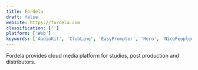 ```yaml
---
title: Fordela
draft: false 
website: https://fordela.com
classification: ['']
platform: ['Web']
keywords: ['AudioKit', 'ClubLinq', 'EasyPrompter', 'Hero', 'NicePeopleAtWork', 'SyncOnSet']
---
```

Fordela provides cloud media platform for studios, post production and distributors.